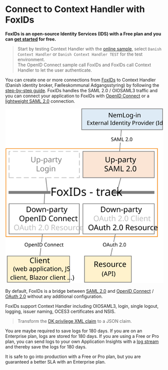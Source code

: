 # Connect to Context Handler with FoxIDs

**FoxIDs is an open-source Identity Services (IDS) with a Free plan and you can [get started](https://www.foxids.com/action/createtenant) for free.**

> Start by testing Context Handler with the <a href="https://aspnetcoreoidcallupsample.itfoxtec.com/auth/login" target="_blank">online sample</a>, select `Danish Context Handler` or `Danish Context Handler TEST` for the test environment.  
> The OpenID Connect sample call FoxIDs and FoxIDs call Context Handler to let the user authenticate.

You can create one or more connections from [FoxIDs](https://www.foxids.com) to Context Handler (Danish identity broker, F&aelig;lleskommunal Adgangsstyring) by following the [step-by-step guide](up-party-howto-saml-2.0-nemlogin.md). 
FoxIDs handles the SAML 2.0 / OIOSAML3 traffic and you can connect your application to FoxIDs with [OpenID Connect](down-party-oidc.md) or a [lightweight SAML 2.0](down-party-saml-2.0.md) connection.

![Connect to Context Handler](images/how-to-nemlogin.svg)

By default, FoxIDs is a bridge between [SAML 2.0](saml-2.0.md) and [OpenID Connect](oidc.md) / [OAuth 2.0](oauth-2.0.md) without any additional configuration. 

FoxIDs support Context Handler including OIOSAML3, login, single logout, logging, issuer naming, OCES3 certificates and NSIS.

> Transform the [DK privilege XML claim](claim-transform-dk-privilege.md) to a JSON claim.

You are maybe required to save logs for 180 days. If you are on an Enterprise plan, logs are stored for 180 days. If you are using a Free or Pro plan, you can send logs to your own Application Insights with a [log stream](logging.md#log-stream) and thereby save the logs for 180 days.

It is safe to go into production with a Free or Pro plan, but you are guaranteed a better SLA with an Enterprise plan.